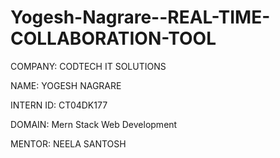 # Yogesh-Nagrare--REAL-TIME-COLLABORATION-TOOL

COMPANY: CODTECH IT SOLUTIONS

NAME: YOGESH NAGRARE

INTERN ID: CT04DK177

DOMAIN: Mern Stack Web Development

MENTOR: NEELA SANTOSH
